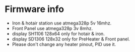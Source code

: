 # Firmware info
  * Iron & hotair station use atmega328p 5v 16mhz.
  * Front Panel use atmega328p 3v 8mhz.
  * display SH1106 128x64 only for hotair & iron.
  * display SD1306 128x32 only for PreHeater & Front panel.
  * Please don't change any heater pinout, PID use it.
  
